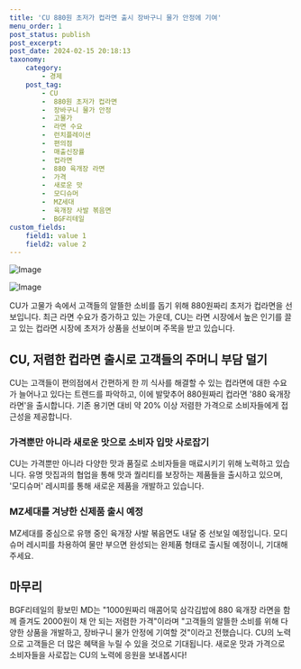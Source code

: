 ```yaml
---
title: 'CU 880원 초저가 컵라면 출시 장바구니 물가 안정에 기여'
menu_order: 1
post_status: publish
post_excerpt: 
post_date: 2024-02-15 20:18:13
taxonomy:
    category:
        - 경제
    post_tag:
        - CU
        -  880원 초저가 컵라면
        -  장바구니 물가 안정
        -  고물가
        -  라면 수요
        -  런치플레이션
        -  편의점
        -  매출신장률
        -  컵라면
        -  880 육개장 라면
        -  가격
        -  새로운 맛
        -  모디슈머
        -  MZ세대
        -  육개장 사발 볶음면
        -  BGF리테일
custom_fields:
    field1: value 1
    field2: value 2
---
```


![Image](https://imgnews.pstatic.net/image/011/2024/02/15/0004299735_001_20240215070605588.jpg?type=w647)

![Image](https://imgnews.pstatic.net/image/011/2024/02/15/0004299735_002_20240215070605626.jpg?type=w647)

CU가 고물가 속에서 고객들의 알뜰한 소비를 돕기 위해 880원짜리 초저가 컵라면을 선보입니다. 최근 라면 수요가 증가하고 있는 가운데, CU는 라면 시장에서 높은 인기를 끌고 있는 컵라면 시장에 초저가 상품을 선보이며 주목을 받고 있습니다.
## CU, 저렴한 컵라면 출시로 고객들의 주머니 부담 덜기
CU는 고객들이 편의점에서 간편하게 한 끼 식사를 해결할 수 있는 컵라면에 대한 수요가 늘어나고 있다는 트렌드를 파악하고, 이에 발맞추어 880원짜리 컵라면 '880 육개장 라면'을 출시합니다. 기존 용기면 대비 약 20% 이상 저렴한 가격으로 소비자들에게 접근성을 제공합니다.
### 가격뿐만 아니라 새로운 맛으로 소비자 입맛 사로잡기
CU는 가격뿐만 아니라 다양한 맛과 품질로 소비자들을 매료시키기 위해 노력하고 있습니다. 유명 맛집과의 협업을 통해 맛과 퀄리티를 보장하는 제품들을 출시하고 있으며, '모디슈머' 레시피를 통해 새로운 제품을 개발하고 있습니다.
### MZ세대를 겨냥한 신제품 출시 예정
MZ세대를 중심으로 유행 중인 육개장 사발 볶음면도 내달 중 선보일 예정입니다. 모디슈머 레시피를 차용하여 물만 부으면 완성되는 완제품 형태로 출시될 예정이니, 기대해 주세요.
## 마무리
BGF리테일의 황보민 MD는 "1000원짜리 매콤어묵 삼각김밥에 880 육개장 라면을 함께 즐겨도 2000원이 채 안 되는 저렴한 가격"이라며 "고객들의 알뜰한 소비를 위해 다양한 상품을 개발하고, 장바구니 물가 안정에 기여할 것"이라고 전했습니다. CU의 노력으로 고객들은 더 많은 혜택을 누릴 수 있을 것으로 기대됩니다. 새로운 맛과 가격으로 소비자들을 사로잡는 CU의 노력에 응원을 보내봅시다!
